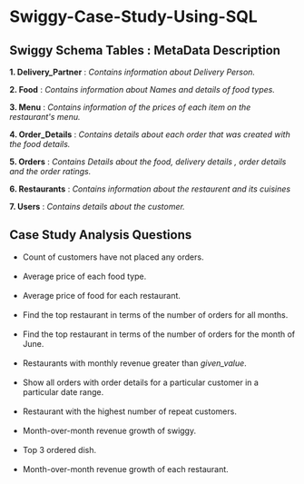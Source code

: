 # Swiggy-Case-Study-Using-SQL

## Swiggy Schema Tables : MetaData Description

<b>1. Delivery_Partner</b> :  <i>Contains information about Delivery Person.</i><br>

<b>2. Food</b> : <i>Contains information about Names and details of food types.</i><br>

<b>3. Menu</b> : <i>Contains information of the prices of each item on the restaurant's menu.</i><br>

<b>4. Order_Details</b> : <i>Contains details about each order that was created with the food details.</i><br> 

<b>5. Orders</b> : <i>Contains Details about the food, delivery details , order details and the order ratings.</i><br>

<b>6. Restaurants</b> : <i>Contains information about the restaurent and its cuisines</i><br>

<b>7. Users</b> : <i>Contains details about the customer.</i><br>

## Case Study Analysis Questions
<ul>
<li> Count of customers have not placed any orders. </li><br>
<li> Average price of each food type.  </li><br>
<li> Average price of food for each restaurant.  </li><br>
<li> Find the top restaurant in terms of the number of orders for all months.  </li><br>
<li> Find the top restaurant in terms of the number of orders for the month of June.  </li><br>
<li> Restaurants with monthly revenue greater than <i>given_value</i>.  </li><br>
<li> Show all orders with order details for a particular customer in a particular date range.  </li><br>
<li> Restaurant with the highest number of repeat customers.  </li><br>
<li> Month-over-month revenue growth of swiggy.  </li><br>
<li> Top 3 ordered dish.  </li><br>
<li> Month-over-month revenue growth of each restaurant.  </li><br>






